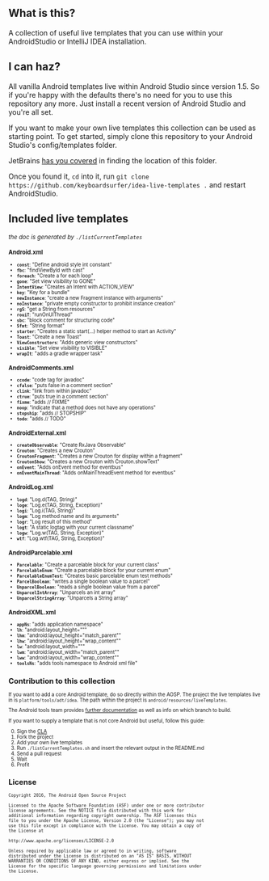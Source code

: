 ## What is this?

A collection of useful live templates that you can use within your
AndroidStudio or IntelliJ IDEA installation.

## I can haz?

All vanilla Android templates live within Android Studio since version 1.5.
So if you're happy with the defaults there's no need for you to use this
repository any more. Just install a recent version of Android Studio and you're
all set.

If you want to make your own live templates this collection can be used as
starting point. To get started, simply clone this repository to your
Android Studio's config/templates folder.

JetBrains [has you covered](https://www.jetbrains.com/idea/webhelp/live-templates.html)
in finding the location of this folder.

Once you found it, `cd` into it,
run `git clone https://github.com/keyboardsurfer/idea-live-templates .`
and restart AndroidStudio.

## Included live templates
<small>*the doc is generated by `./listCurrentTemplates`*<small>

### Android.xml
- **`const`**: "Define android style int constant"
- **`fbc`**: "findViewById with cast"
- **`foreach`**: "Create a for each loop"
- **`gone`**: "Set view visibility to GONE"
- **`IntentView`**: "Creates an Intent with ACTION_VIEW"
- **`key`**: "Key for a bundle"
- **`newInstance`**: "create a new Fragment instance with arguments"
- **`noInstance`**: "private empty constructor to prohibit instance creation"
- **`rgS`**: "get a String from resources"
- **`rouiT`**: "runOnUIThread"
- **`sbc`**: "block comment for structuring code"
- **`Sfmt`**: "String format"
- **`starter`**: "Creates a static start(...) helper method to start an Activity"
- **`Toast`**: "Create a new Toast"
- **`ViewConstructors`**: "Adds generic view constructors"
- **`visible`**: "Set view visibility to VISIBLE"
- **`wrapIt`**: "adds a gradle wrapper task"

### AndroidComments.xml
- **`ccode`**: "code tag for javadoc"
- **`cfalse`**: "puts false in a comment section"
- **`clink`**: "link from within javadoc"
- **`ctrue`**: "puts true in a comment section"
- **`fixme`**: "adds // FIXME"
- **`noop`**: "indicate that a method does not have any operations"
- **`stopship`**: "adds // STOPSHIP"
- **`todo`**: "adds // TODO"

### AndroidExternal.xml
- **`createObservable`**: "Create RxJava Observable"
- **`Crouton`**: "Creates a new Crouton"
- **`CroutonFragment`**: "Creates a new Crouton for display within a fragment"
- **`CroutonShow`**: "Creates a new Crouton with Crouton.showText"
- **`onEvent`**: "Adds onEvent method for eventbus"
- **`onEventMainThread`**: "Adds onMainThreadEvent method for eventbus"

### AndroidLog.xml
- **`logd`**: "Log.d(TAG, String)"
- **`loge`**: "Log.e(TAG, String, Exception)"
- **`logi`**: "Log.i(TAG, String)"
- **`logm`**: "Log method name and its arguments"
- **`logr`**: "Log result of this method"
- **`logt`**: "A static logtag with your current classname"
- **`logw`**: "Log.w(TAG, String, Exception)"
- **`wtf`**: "Log.wtf(TAG, String, Exception)"

### AndroidParcelable.xml
- **`Parcelable`**: "Create a parcelable block for your current class"
- **`ParcelableEnum`**: "Create a parcelable block for your current enum"
- **`ParcelableEnumTest`**: "Creates basic parcelable enum test methods"
- **`ParcelBoolean`**: "writes a single boolean value to a parcel"
- **`UnparcelBoolean`**: "reads a single boolean value from a parcel"
- **`UnparcelIntArray`**: "Unparcels an int array"
- **`UnparcelStringArray`**: "Unparcels a String array"

### AndroidXML.xml
- **`appNs`**: "adds application namespace"
- **`lh`**: "android:layout_height=&quot;&quot;"
- **`lhm`**: "android:layout_height=&quot;match_parent&quot;"
- **`lhw`**: "android:layout_height=&quot;wrap_content&quot;"
- **`lw`**: "android:layout_width=&quot;&quot;"
- **`lwm`**: "android:layout_width=&quot;match_parent&quot;"
- **`lww`**: "android:layout_width=&quot;wrap_content&quot;"
- **`toolsNs`**: "adds tools namespace to Android xml file"

## Contribution to this collection

If you want to add a core Android template, do so directly within
the AOSP.
The project the live templates live in is `platform/tools/adt/idea`.
The path within the project is `android/resources/liveTemplates`.

The Android tools team provides [further documentation](http://tools.android.com/build)
as well as info on which branch to build.

If you want to supply a template that is not core Android but useful, follow this guide:

0. Sign the [CLA](CONTRIBUTING.md)
1. Fork the project
2. Add your own live templates
3. Run `./listCurrentTemplates.sh` and insert the relevant output in the README.md
4. Send a pull request
5. Wait
6. Profit

## License

```
Copyright 2016, The Android Open Source Project

Licensed to the Apache Software Foundation (ASF) under one or more contributor
license agreements. See the NOTICE file distributed with this work for
additional information regarding copyright ownership. The ASF licenses this
file to you under the Apache License, Version 2.0 (the "License"); you may not
use this file except in compliance with the License. You may obtain a copy of
the License at

http://www.apache.org/licenses/LICENSE-2.0

Unless required by applicable law or agreed to in writing, software
distributed under the License is distributed on an "AS IS" BASIS, WITHOUT
WARRANTIES OR CONDITIONS OF ANY KIND, either express or implied. See the
License for the specific language governing permissions and limitations under
the License.
```
